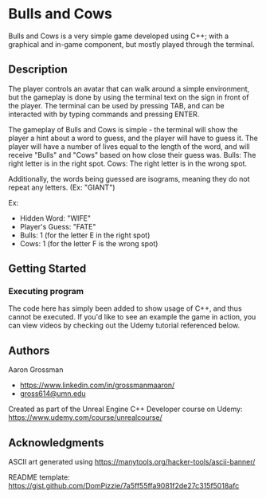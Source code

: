 # Bulls and Cows

Bulls and Cows is a very simple game developed using C++; with a graphical and in-game component, but mostly played through the terminal.

## Description

The player controls an avatar that can walk around a simple environment, but the gameplay is done by using the terminal text on the sign in front of the player.
The terminal can be used by pressing TAB, and can be interacted with by typing commands and pressing ENTER.

The gameplay of Bulls and Cows is simple - the terminal will show the player a hint about a word to guess, and the player will have to guess it.
The player will have a number of lives equal to the length of the word, and will receive "Bulls" and "Cows" based on how close their guess was.
Bulls: The right letter is in the right spot.
Cows: The right letter is in the wrong spot.

Additionally, the words being guessed are isograms, meaning they do not repeat any letters. (Ex: "GIANT")

Ex:
* Hidden Word: "WIFE"
* Player's Guess: "FATE"
* Bulls: 1 (for the letter E in the right spot)
* Cows: 1 (for the letter F is the wrong spot)

## Getting Started

### Executing program

The code here has simply been added to show usage of C++, and thus cannot be executed. If you'd like to see an example the game in action, you can view videos by checking out the Udemy tutorial referenced below.

## Authors

Aaron Grossman
* https://www.linkedin.com/in/grossmanmaaron/
* gross614@umn.edu

Created as part of the Unreal Engine C++ Developer course on Udemy:
https://www.udemy.com/course/unrealcourse/

## Acknowledgments

ASCII art generated using https://manytools.org/hacker-tools/ascii-banner/

README template: https://gist.github.com/DomPizzie/7a5ff55ffa9081f2de27c315f5018afc